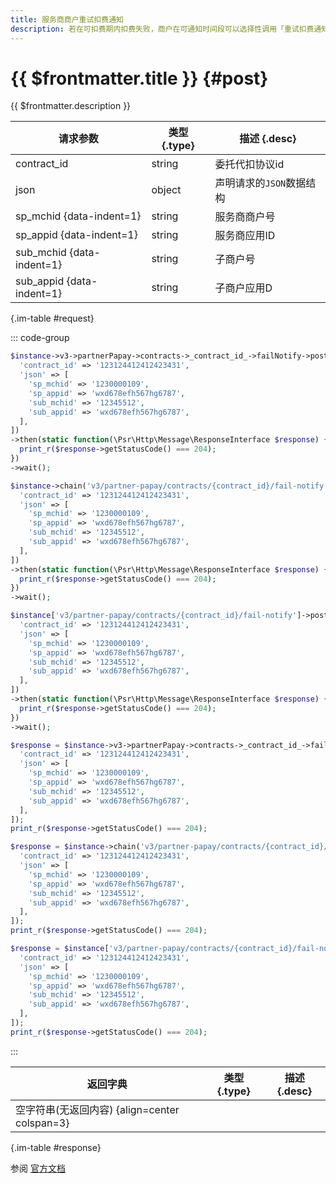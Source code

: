 ```yaml
---
title: 服务商商户重试扣费通知
description: 若在可扣费期内扣费失败，商户在可通知时间段可以选择性调用「重试扣费通知」接口，提醒用户补足余额待下次扣费。
---
```


# {{ $frontmatter.title }} {#post}

{{ $frontmatter.description }}

| 请求参数 | 类型 {.type} | 描述 {.desc}
| --- | --- | ---
| contract_id | string | 委托代扣协议id
| json | object | 声明请求的`JSON`数据结构
| sp_mchid {data-indent=1} | string | 服务商商户号
| sp_appid {data-indent=1} | string | 服务商应用ID
| sub_mchid {data-indent=1} | string | 子商户号
| sub_appid {data-indent=1} | string | 子商户应用D

{.im-table #request}

::: code-group

```php [异步纯链式]
$instance->v3->partnerPapay->contracts->_contract_id_->failNotify->postAsync([
  'contract_id' => '123124412412423431',
  'json' => [
    'sp_mchid' => '1230000109',
    'sp_appid' => 'wxd678efh567hg6787',
    'sub_mchid' => '12345512',
    'sub_appid' => 'wxd678efh567hg6787',
  ],
])
->then(static function(\Psr\Http\Message\ResponseInterface $response) {
  print_r($response->getStatusCode() === 204);
})
->wait();
```

```php [异步声明式]
$instance->chain('v3/partner-papay/contracts/{contract_id}/fail-notify')->postAsync([
  'contract_id' => '123124412412423431',
  'json' => [
    'sp_mchid' => '1230000109',
    'sp_appid' => 'wxd678efh567hg6787',
    'sub_mchid' => '12345512',
    'sub_appid' => 'wxd678efh567hg6787',
  ],
])
->then(static function(\Psr\Http\Message\ResponseInterface $response) {
  print_r($response->getStatusCode() === 204);
})
->wait();
```

```php [异步属性式]
$instance['v3/partner-papay/contracts/{contract_id}/fail-notify']->postAsync([
  'contract_id' => '123124412412423431',
  'json' => [
    'sp_mchid' => '1230000109',
    'sp_appid' => 'wxd678efh567hg6787',
    'sub_mchid' => '12345512',
    'sub_appid' => 'wxd678efh567hg6787',
  ],
])
->then(static function(\Psr\Http\Message\ResponseInterface $response) {
  print_r($response->getStatusCode() === 204);
})
->wait();
```

```php [同步纯链式]
$response = $instance->v3->partnerPapay->contracts->_contract_id_->failNotify->post([
  'contract_id' => '123124412412423431',
  'json' => [
    'sp_mchid' => '1230000109',
    'sp_appid' => 'wxd678efh567hg6787',
    'sub_mchid' => '12345512',
    'sub_appid' => 'wxd678efh567hg6787',
  ],
]);
print_r($response->getStatusCode() === 204);
```

```php [同步声明式]
$response = $instance->chain('v3/partner-papay/contracts/{contract_id}/fail-notify')->post([
  'contract_id' => '123124412412423431',
  'json' => [
    'sp_mchid' => '1230000109',
    'sp_appid' => 'wxd678efh567hg6787',
    'sub_mchid' => '12345512',
    'sub_appid' => 'wxd678efh567hg6787',
  ],
]);
print_r($response->getStatusCode() === 204);
```

```php [同步属性式]
$response = $instance['v3/partner-papay/contracts/{contract_id}/fail-notify']->post([
  'contract_id' => '123124412412423431',
  'json' => [
    'sp_mchid' => '1230000109',
    'sp_appid' => 'wxd678efh567hg6787',
    'sub_mchid' => '12345512',
    'sub_appid' => 'wxd678efh567hg6787',
  ],
]);
print_r($response->getStatusCode() === 204);
```

:::

| 返回字典 | 类型 {.type} | 描述 {.desc}
| --- | --- | ---
| 空字符串(无返回内容) {align=center colspan=3}

{.im-table #response}

参阅 [官方文档](https://pay.weixin.qq.com/wiki/doc/api/wxpay_v2/papay/chapter5_16.shtml)
